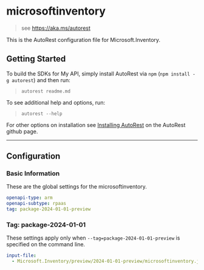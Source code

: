 # microsoftinventory

> see https://aka.ms/autorest

This is the AutoRest configuration file for Microsoft.Inventory.

## Getting Started

To build the SDKs for My API, simply install AutoRest via `npm` (`npm install -g autorest`) and then run:

> `autorest readme.md`

To see additional help and options, run:

> `autorest --help`

For other options on installation see [Installing AutoRest](https://aka.ms/autorest/install) on the AutoRest github page.

---

## Configuration

### Basic Information

These are the global settings for the microsoftinventory.

```yaml
openapi-type: arm
openapi-subtype: rpaas
tag: package-2024-01-01-preview
```

### Tag: package-2024-01-01

These settings apply only when `--tag=package-2024-01-01-preview` is specified on the command line.

```yaml $(tag) == 'package-2024-01-01-preview'
input-file:
  - Microsoft.Inventory/preview/2024-01-01-preview/microsoftinventory.json
```